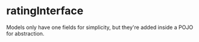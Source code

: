 # ratingInterface

Models only have one fields for simplicity, but they're added inside a POJO for abstraction.
